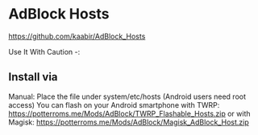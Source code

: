 AdBlock Hosts
==========
https://github.com/kaabir/AdBlock_Hosts

Use It With Caution -:

Install via
---------------------
Manual: Place the file under system/etc/hosts
(Android users need root access)
You can flash on your Android smartphone with TWRP: https://potterroms.me/Mods/AdBlock/TWRP_Flashable_Hosts.zip or with Magisk: https://potterroms.me/Mods/AdBlock/Magisk_AdBlock_Host.zip

